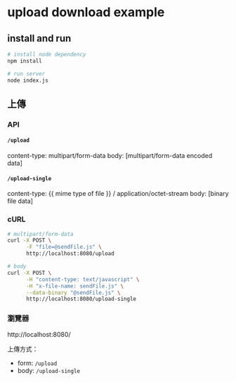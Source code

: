 # upload download example

## install and run

```bash
# install node dependency
npm install

# run server
node index.js
```

## 上傳

### API

#### `/upload`

content-type: multipart/form-data
body: [multipart/form-data encoded data]

#### `/upload-single`

content-type: {{ mime type of file }} / application/octet-stream
body: [binary file data]


### cURL

```bash
# multipart/form-data
curl -X POST \
      -F "file=@sendFile.js" \
      http://localhost:8080/upload

# body
curl -X POST \
      -H "content-type: text/javascript" \
      -H "x-file-name: sendFile.js" \
      --data-binary "@sendFile.js" \
      http://localhost:8080/upload-single
```


### 瀏覽器

http://localhost:8080/

上傳方式：

- form: `/upload`
- body: `/upload-single`
